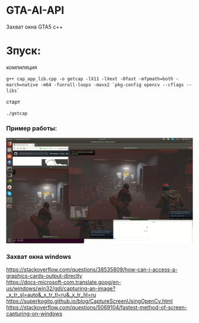 # GTA-AI-API

Захват окна GTA5 c++

# Зпуск:

компиляция

```
g++ cap_app_lib.cpp -o getcap -lX11 -lXext -Ofast -mfpmath=both -march=native -m64 -funroll-loops -mavx2 `pkg-config opencv --cflags --libs`
```

старт

```
./getcap

```
### Пример работы:
![Иллюстрация к проекту](https://github.com/evilsadko/GTA-AI-API/blob/master/media/example.png)

### Захват окна windows
https://stackoverflow.com/questions/38535809/how-can-i-access-a-graphics-cards-output-directly    
https://docs-microsoft-com.translate.goog/en-us/windows/win32/gdi/capturing-an-image?_x_tr_sl=auto&_x_tr_tl=ru&_x_tr_hl=ru    
https://superkogito.github.io/blog/CaptureScreenUsingOpenCv.html    
https://stackoverflow.com/questions/5069104/fastest-method-of-screen-capturing-on-windows    
